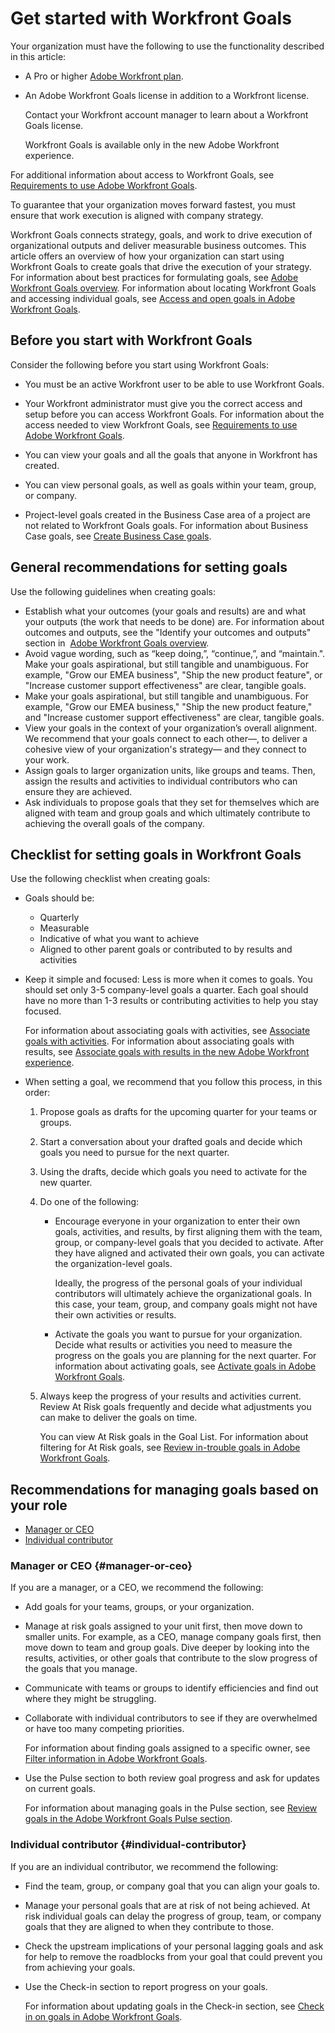 

# Get started with Workfront Goals

Your organization must have the following to use the functionality described in this article:

* A Pro or higher [Adobe Workfront plan](https://www.workfront.com/plans). 
* An Adobe Workfront Goals license in addition to a Workfront license.

  Contact your Workfront account manager to learn about a Workfront Goals license.

  Workfront Goals is available only in the new Adobe Workfront experience.

For additional information about access to Workfront Goals, see [Requirements to use Adobe Workfront Goals](../../workfront-goals/goal-management/access-needed-for-wf-goals.md).

To guarantee that your organization moves forward fastest, you must ensure that work execution is aligned with company strategy.

Workfront Goals connects strategy, goals, and work to drive execution of organizational outputs and deliver measurable business outcomes. 
This article offers an overview of how your organization can start using Workfront Goals to create goals that drive the execution of your strategy. For information about best practices for formulating goals, see [Adobe Workfront Goals overview](../../workfront-goals/goal-management/wf-goals-overview.md). For information about locating Workfront Goals and accessing individual goals, see [Access and open goals in Adobe Workfront Goals](../../workfront-goals/goal-management/access-goals-in-wf-goals.md).

## Before you start with Workfront Goals

Consider the following before you start using Workfront Goals:

* You must be an active Workfront user to be able to use Workfront Goals. 
* Your Workfront administrator must give you the correct access and setup before you can access Workfront Goals. For information about the access needed to view Workfront Goals, see [Requirements to use Adobe Workfront Goals](../../workfront-goals/goal-management/access-needed-for-wf-goals.md).
* You can view your goals and all the goals that anyone in Workfront has created. 

  <!--
  <span style="color: #ff0000;" data-mc-conditions="QuicksilverOrClassic.Draft mode">(this will change with the access levels epic)</span>
  -->

* You can view personal goals, as well as goals within your team, group, or company. 
* Project-level goals created in the Business Case area of a project are not related to Workfront Goals goals.&nbsp;For information about Business Case goals, see [Create Business Case goals](../../manage-work/projects/define-a-business-case/create-business-case-goals.md).

## General recommendations for setting goals

Use the following guidelines when creating goals:

* Establish what your outcomes (your goals and results) are and what your outputs (the work that needs to be done) are. For information about outcomes and outputs, see the "Identify your outcomes and outputs" section in&nbsp; [Adobe Workfront Goals overview](../../workfront-goals/goal-management/wf-goals-overview.md).
* Avoid vague wording, such as “keep doing,”, “continue,”, and “maintain.". Make your goals aspirational, but still tangible and unambiguous. For example, "Grow our EMEA business", "Ship the new product feature", or "Increase customer support effectiveness" are clear, tangible goals. 
* Make your goals aspirational, but still tangible and unambiguous. For example, "Grow our EMEA business," "Ship the new product feature," and "Increase customer support effectiveness" are clear, tangible goals. 
* View your goals in the context of your organization’s overall alignment. We recommend that your goals connect to each other—, to deliver a cohesive view of your organization's strategy— and they connect to your work.
* Assign goals to larger organization units, like groups and teams.&nbsp;Then, assign the results and activities to individual contributors who can ensure they are achieved. 
* Ask individuals to propose goals that they set for themselves which are aligned with team and group goals and which ultimately contribute to achieving the overall goals of the company.

## Checklist for setting goals in&nbsp;Workfront Goals

Use the following checklist when creating goals:

* Goals should be:

   * Quarterly
   * Measurable
   * Indicative of what you want to achieve
   * Aligned to other parent goals or contributed to by results and activities

* Keep it simple and focused: Less is more when it comes to goals. You should set only 3-5 company-level goals a quarter. Each goal should have no more than 1-3 results or contributing activities to help you stay focused.

  For information about associating goals with activities, see [Associate goals with activities](../../workfront-goals/old-wf-goals-articles-aw/associate-goals-with-activities.md). For information about associating goals with results, see [Associate goals with results in the new Adobe Workfront experience](../../workfront-goals/old-wf-goals-articles-aw/associate-goals-with-results.md). 

* When setting a goal, we recommend that you follow this process, in this order:

   1. Propose goals as drafts for the upcoming quarter for your teams or groups.
   1. Start a conversation about your drafted goals and decide which goals you need to pursue for the next quarter. 
   1. Using the drafts, decide which goals you need to activate for the new quarter. 
   1. Do one of the following:

      * Encourage everyone in your organization to enter their own goals, activities, and results, by first aligning them with the team, group, or company-level goals that you decided to activate. After they have aligned and activated their own goals, you can activate the organization-level goals.

        Ideally, the progress of the personal goals of your individual contributors will ultimately achieve the organizational goals. In this case, your team, group, and company goals might not have their own activities or results. 
      
      * Activate the goals you want to pursue for your organization. Decide what results or activities you need to measure the progress on the goals you are planning for the next quarter. For information about activating goals, see [Activate goals in Adobe Workfront Goals](../../workfront-goals/goal-management/activate-goals.md).

   1. Always keep the progress of your results and activities current. Review At Risk goals frequently and decide what adjustments you can make to deliver the goals on time.

      You can view At Risk goals in the Goal List. For information about filtering for At Risk goals, see [Review in-trouble goals in Adobe Workfront Goals](../../workfront-goals/goal-management/view-in-trouble-goals.md).

## Recommendations for managing goals based on your role

* [Manager or CEO](#manager-or-ceo) 
* [Individual contributor](#individual-contributor)

### Manager or CEO {#manager-or-ceo}

If you are a manager, or a CEO, we recommend the following:

* Add goals for your teams, groups, or your organization. 
* Manage at risk goals assigned to your unit first, then move down to smaller units. For example, as a CEO, manage company goals first, then move down to team and group goals. Dive deeper by looking into the results, activities, or other goals that contribute to the slow progress of the goals that you manage. 
* Communicate with teams or groups to identify efficiencies and find out where they might be struggling.
* Collaborate with individual contributors to see if they are overwhelmed or have too many competing priorities.

  For information about finding goals assigned to a specific owner, see [Filter information in Adobe Workfront Goals](../../workfront-goals/goal-management/filter-information-wf-goals.md).

* Use the Pulse section to both review goal progress and ask for updates on current goals.

  For information about managing goals in the Pulse section, see [Review goals in the Adobe Workfront Goals Pulse section](../../workfront-goals/goal-review-and-workfront-goals-sections/review-goals-in-pulse.md).

### Individual contributor {#individual-contributor}

If you are an individual contributor, we recommend the following:

* Find the team, group, or company goal that you can align your goals to. 
* Manage your personal goals that are at risk of not being achieved. At risk individual goals can delay the progress of group, team, or company goals that they are aligned to when they contribute to those. 
* Check the upstream implications of your personal lagging goals and ask for help to remove the roadblocks from your goal that could prevent you from achieving your goals. 
* Use the Check-in section to report progress on your goals.

  For information about updating goals in the Check-in section, see [Check in on goals in Adobe Workfront Goals](../../workfront-goals/goal-review-and-workfront-goals-sections/check-in-goals.md).

